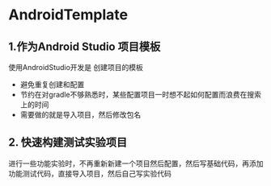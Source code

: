 # AndroidTemplate

## 1.作为Android Studio 项目模板
使用AndroidStudio开发是 创建项目的模板
* 避免重复创建和配置
* 节约在对gradle不够熟悉时，某些配置项目一时想不起如何配置而浪费在搜索上的时间
* 需要做的就是导入项目，然后修改包名


## 2. 快速构建测试实验项目
进行一些功能实验时，不再重新新建一个项目然后配置，然后写基础代码，再添加功能测试代码，直接导入项目，然后自己写实验代码


